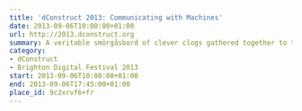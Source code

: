 ```yaml
---
title: 'dConstruct 2013: Communicating with Machines'
date: 2013-09-06T10:00:00+01:00
url: http://2013.dconstruct.org
summary: A veritable smörgåsbord of clever clogs gathered together to twist our perceptions of technology and culture.
category:
- dConstruct
- Brighton Digital Festival 2013
start: 2013-09-06T10:00:00+01:00
end: 2013-09-06T17:45:00+01:00
place_id: 9c2xrvf6+fr
---
```

